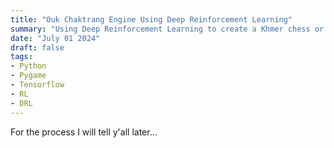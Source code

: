 ```yaml
---
title: "Ouk Chaktrang Engine Using Deep Reinforcement Learning"
summary: "Using Deep Reinforcement Learning to create a Khmer chess or Ouk Chaktrang engine"
date: "July 01 2024"
draft: false
tags:
- Python
- Pygame
- Tensorflow
- RL
- DRL
---
```


For the process I will tell y'all later...